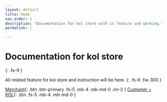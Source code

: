 ```yaml
---
layout: default
title: Home
nav_order: 1
description: "Documentation for kol store with it feature and working."
permalink: /

---
```


# Documentation for kol store
{: .fs-9 }

All related feature for kol store and instruction will be here.
{: .fs-6 .fw-300 }

[Merchant](docs/merchant){: .btn .btn-primary .fs-5 .mb-4 .mb-md-0 .mr-2 }
[Customer + KOL](docs/customer/){: .btn .fs-5 .mb-4 .mb-md-0 }



